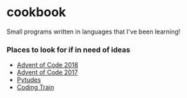 # cookbook
Small programs written in languages that I've been learning!

### Places to look for if in need of ideas

- [Advent of Code 2018](https://adventofcode.com/2018)
- [Advent of Code 2017](https://adventofcode.com/2017)
- [Pytudes](https://github.com/norvig/pytudes)
- [Coding Train](https://www.youtube.com/playlist?list=PLRqwX-V7Uu6ZiZxtDDRCi6uhfTH4FilpH)
